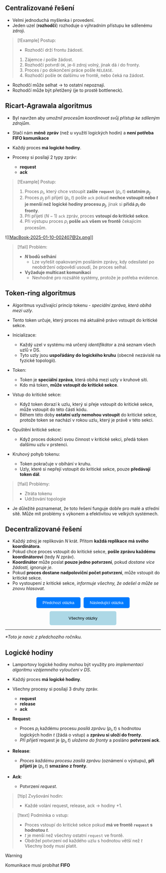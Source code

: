 ## Centralizované řešení
- Velmi jednoduchá myšlenka i provedení.
- Jeden uzel (**rozhodčí**) rozhoduje o výhradním přístupu ke sdílenému zdroji.

>[!Example] Postup:
>- Rozhodčí drží frontu žádostí.
>1. Zájemce $i$ pošle žádost.
>2. Rozhodčí potvrdí `OK`, je-li zdroj volný, jinak dá $i$ do fronty.
>3. Proces $i$ po dokončení práce pošle `RELEASE`.
>4. Rozhodčí pošle `OK` dalšímu ve frontě, nebo čeká na žádost.

- Rozhodčí může selhat $\rightarrow$ to ostatní nepoznají.
- Rozhodčí může být přetížený (je to prostě bottleneck).

## Ricart-Agrawala algoritmus
- Byl navržen aby *umožnil procesům koordinovat svůj přístup ke sdíleným zdrojům*.
- Stačí nám **méně zpráv** (než u využití logických hodin) a **není potřeba FIFO komunikace**

- Každý proces **má logické hodiny**.
- Procesy si posílají $2$ typy zpráv:
	- **request**
	- **ack**

>[!Example] Postup:
>1. Proces $p_{i}$, který chce vstoupit **zašle `request`** $(p_{i}, t)$ **ostatním $p_{j}$**.
>2. Proces $p_{j}$ při přijetí $(p_{i}, t)$ pošle `ack` pokud **nechce vstoupit nebo $t$ je menší než logické hodiny procesu $p_{j}$**, jinak si **přidá $p_{i}$ do fronty**.
>3. Při přijetí $(N-1)$ `ack` zpráv, proces **vstoupí do kritické sekce**.
>4. Při výstupu proces $p_{i}$ **pošle `ack` všem ve frontě** čekajícím procesům.

![[MacBook-2025-01-10-002407@2x.png]]

>[!fail] Problém:
>- **$N$ bodů selhání**
>	- Lze vyřešit opakovaným posíláním zprávy, kdy odesílatel po neobdržení odpovědí usoudí, že proces selhal.
>- **Vyžaduje multicast komunikaci**
>	- Nevhodné pro rozsáhlé systémy, protože je potřeba evidence.

## Token-ring algoritmus
- Algoritmus využívající princip tokenu - *speciální zpráva, která obíhá mezi uzly*.
- Tento token určuje, který proces má aktuálně právo vstoupit do kritické sekce.

- Inicializace:
	- Každý uzel v systému má určený *identifikátor* a zná seznam všech uzlů v DS.
	- Tyto uzly jsou **uspořádány do logického kruhu** (obecně nezávislé na fyzické topologii).

- Token:
	- Token je **speciální zpráva**, která obíhá mezi uzly v kruhové síti.
	- Kdo má token, **může vstoupit do kritické sekce**.

- Vstup do kritické sekce:
	- Když token dorazí k uzlu, který si přeje vstoupit do kritické sekce, může vstoupit do této části kódu.
	- Během této doby **ostatní uzly nemohou vstoupit** do kritické sekce, protože token se nachází v rokou uzlu, který je právě v této sekci.

- Opuštění kritické sekce:
	- Když proces dokončí svou činnost v kritické sekci, předá token dalšímu uzlu v prstenci.

- Kruhový pohyb tokenu:
	- Token pokračuje v obíhání v kruhu.
	- Uzly, které si nepřejí vstoupit do kritické sekce, pouze **předávají token dál**.

>[!fail] Problémy:
>- Ztráta tokenu
>- Udržování topologie

- Je důležité poznamenat, že toto řešení funguje dobře pro malé a střední sítě. Může mít problémy s výkonem a efektivitou ve velkých systémech.

## Decentralizované řešení
- Každý zdroj je replikován $N$ krát. Přitom **každá replikace má svého koordinátora**.
- Pokud chce proces vstoupit do kritické sekce, **pošle zprávu každému koordinátorovi** (tedy $N$ zpráv).
- **Koordinátor** může poslat **pouze jedno potvrzení**, pokud *dostane více žádostí, ignoruje je*.
- Pokud **proces dostane nadpoloviční počet potvrzení**, může vstoupit do kritické sekce.
- Po vystoupení z kritické sekce, *informuje všechny, že odešel a může se znovu hlasovat*.



<div style="text-align: center; margin-top: 20px;">
    <!-- Horní tlačítka -->
    <div style="display: flex; justify-content: center; gap: 10px; margin-bottom: 10px;">
        <a href="obsidian://open?vault=SZZ-Otazky2024&file=Obor%20AINF-VS%2FPovinn%C4%9B%20voliteln%C3%A9%20p%C5%99edm%C4%9Bty%2FKoordinace%20%C4%8Dasu%20v%20DS" style="text-decoration: none;">
            <button style="padding: 10px 20px; background-color: #007BFF; color: white; border: none; border-radius: 5px; cursor: pointer;">
                Předchozí otázka
            </button>
        </a>
        <a href="obsidian://open?vault=SZZ-Otazky2024&file=Obor%20AINF-VS%2FPovinn%C4%9B%20voliteln%C3%A9%20p%C5%99edm%C4%9Bty%2FVolba%20l%C3%ADdra%20v%20DS" style="text-decoration: none;">
            <button style="padding: 10px 20px; background-color: #007BFF; color: white; border: none; border-radius: 5px; cursor: pointer;">
                Následující otázka
            </button>
        </a>
    </div>
    <!-- Spodní tlačítko -->
    <a href="obsidian://open?vault=SZZ-Otazky2024&file=Obor%20AINF-VS%2F2.%20Povinn%C4%9B%20voliteln%C3%A9%20p%C5%99edm%C4%9Bty" style="text-decoration: none;">
        <button style="padding: 15px 30px; background-color: #ADD8E6; color: black; border: none; border-radius: 5px; cursor: pointer; width: 43%;">
            Všechny otázky
        </button>
    </a>
</div>

---
*\*Toto je navíc z předchozího ročníku.*
## Logické hodiny
- Lamportovy logické hodiny mohou být využity pro *implementaci algoritmu vzájemného vyloučení v DS*.
- Každý proces **má logické hodiny**. 
- Všechny procesy si posílají 3 druhy zpráv.
	- **request**
	- **release**
	- **ack**

- **Request**:
	- Proces $p_{i}$ každému procesu *posílá zprávu* $(p_{i}, t)$ s hodnotou logických hodin $t$ (žádá o vstup) a **zprávu si uloží do fronty**.
	- *Při přijetí* request je $(p_{i}, t)$ *uloženo do fronty* a posláno **potvrzení ack**.
- **Release**:
	- *Proces každému procesu zasílá zprávu* (oznámení o výstupu), **při přijetí je** $(p_{i}, t)$ **smazáno z fronty**.
- **Ack**:
	- Potvrzení *request*.

>[!tip] Zvyšování hodin:
>- Každé volání request, release, ack $\rightarrow$ hodiny $+ 1$.

>[!text] Podmínka o vstup:
>- Proces vstoupí do kritické sekce pokud **má ve frontě `request` s hodnotou $t$**.
>- $t$ je menší než všechny ostatní `request` ve frontě.
>- Obdržel potvrzení od každého uzlu s hodnotou větší než $t$
>Všechny body musí platit.

>[!warning]
>Komunikace musí probíhat **FIFO**
